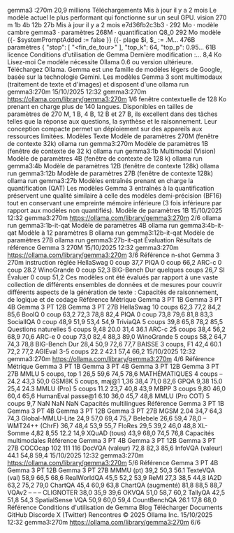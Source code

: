 ﻿gemma3 :270m
20,9 millions Téléchargements Mis à jour il y a 2 mois
Le modèle actuel le plus performant qui fonctionne sur un seul GPU.
vision 270 m 1b 4b 12b 27b
Mis à jour il y a 2 mois e7d36fb2c3b3 · 292 Mo ·
modèle cambre gemma3 · paramètres 268M · quantification Q8_0 292 Mo
modèle {{- $systemPromptAdded := false }} {{- plage $i, $_ := .M… 476B
paramètres { "stop": [ "<fin_de_tour>" ], "top_k": 64, "top_p": 0.95… 61B
licence Conditions d'utilisation de Gemma Dernière modification :… 8,4 Ko
Lisez-moi
Ce modèle nécessite Ollama 0.6 ou version ultérieure. Téléchargez Ollama.
Gemma est une famille de modèles légers de Google, basée sur la technologie Gemini. Les
modèles Gemma 3 sont multimodaux (traitement de texte et d'images) et disposent d'une
ollama run gemma3:270m
15/10/2025 12:32 gemma3:270m
https://ollama.com/library/gemma3:270m 1/6
fenêtre contextuelle de 128 Ko prenant en charge plus de 140 langues. Disponibles en tailles
de paramètres de 270 M, 1 B, 4 B, 12 B et 27 B, ils excellent dans des tâches telles que la
réponse aux questions, la synthèse et le raisonnement. Leur conception compacte permet un
déploiement sur des appareils aux ressources limitées.
Modèles
Texte
Modèle de paramètres 270M (fenêtre de contexte 32k)
ollama run gemma3:270m
Modèle de paramètres 1B (fenêtre de contexte de 32 k)
ollama run gemma3:1b
Multimodal (Vision)
Modèle de paramètres 4B (fenêtre de contexte de 128 k)
ollama run gemma3:4b
Modèle de paramètres 12B (fenêtre de contexte 128k)
ollama run gemma3:12b
Modèle de paramètres 27B (fenêtre de contexte 128k)
ollama run gemma3:27b
Modèles entraînés prenant en charge la quantification (QAT)
Les modèles Gemma 3 entraînés à la quantification préservent une qualité similaire à celle des
modèles demi-précision (BF16) tout en conservant une empreinte mémoire inférieure (3 fois
inférieure par rapport aux modèles non quantifiés).
Modèle de paramètres 1B
15/10/2025 12:32 gemma3:270m
https://ollama.com/library/gemma3:270m 2/6
ollama run gemma3:1b-it-qat
Modèle de paramètres 4B
ollama run gemma3:4b-it-qat
Modèle à 12 paramètres B
ollama run gemma3:12b-it-qat
Modèle de paramètres 27B
ollama run gemma3:27b-it-qat
Évaluation
Résultats de référence
Gemma 3 270M
15/10/2025 12:32 gemma3:270m
https://ollama.com/library/gemma3:270m 3/6
Référence n-shot Gemma 3 270m instruction réglée
HellaSwag 0 coup 37,7
PIQA 0 coup 66,2
ARC-c 0 coup 28.2
WinoGrande 0 coup 52,3
BIG-Bench Dur quelques coups 26,7
SI Évaluer 0 coup 51,2
Ces modèles ont été évalués par rapport à une vaste collection de différents ensembles de
données et de mesures pour couvrir différents aspects de la génération de texte :
Capacités de raisonnement, de logique et de codage
Référence Métrique
Gemma 3 PT
1B
Gemma 3 PT
4B
Gemma 3 PT
12B
Gemma 3 PT
27B
HellaSwag 10 coups 62,3 77,2 84,2 85,6
BoolQ 0 coup 63,2 72,3 78,8 82,4
PIQA 0 coup 73,8 79,6 81,8 83,3
SocialIQA 0 coup 48,9 51,9 53,4 54,9
TriviaQA 5 coups 39,8 65,8 78,2 85,5
Questions
naturelles
5 coups 9,48 20.0 31,4 36.1
ARC-c 25 coups 38,4 56,2 68,9 70,6
ARC-e 0 coup 73,0 82,4 88,3 89,0
WinoGrande 5 coups 58,2 64,7 74,3 78,8
BIG-Bench Dur 28,4 50,9 72,6 77,7
BAISSE 3 coups, F1 42,4 60.1 72,2 77,2
AGIEval 3-5 coups 22.2 42.1 57,4 66,2
15/10/2025 12:32 gemma3:270m
https://ollama.com/library/gemma3:270m 4/6
Référence Métrique
Gemma 3 PT
1B
Gemma 3 PT
4B
Gemma 3 PT
12B
Gemma 3 PT
27B
MMLU 5 coups, top
1
26,5 59,6 74,5 78,6
MATHÉMATIQUES 4 coups – 24.2 43,3 50,0
GSM8K 5 coups,
maj@1
1,36 38,4 71,0 82,6
GPQA 9,38 15.0 25,4 24.3
MMLU (Pro) 5 coups 11.2 23,7 40,8 43,9
MBPP 3 coups 9,80 46,0 60,4 65,6
HumanEval passe@1 6.10 36,0 45,7 48,8
MMLU (Pro COT) 5 coups 9,7 NaN NaN NaN
Capacités multilingues
Référence Gemma 3 PT 1B Gemma 3 PT 4B Gemma 3 PT 12B Gemma 3 PT 27B
MGSM 2.04 34,7 64,3 74,3
Global-MMLU-Lite 24,9 57,0 69,4 75,7
Belebele 26,6 59,4 78,0 –
WMT24++ (ChrF) 36,7 48,4 53,9 55,7
FloRes 29,5 39,2 46,0 48,8
XL-Somme 4,82 8,55 12.2 14,9
XQuAD (tous) 43,9 68,0 74,5 76,8
Capacités multimodales
Référence Gemma 3 PT 4B Gemma 3 PT 12B Gemma 3 PT 27B
COCOcap 102 111 116
DocVQA (valeur) 72,8 82,3 85,6
InfoVQA (valeur) 44.1 54,8 59,4
15/10/2025 12:32 gemma3:270m
https://ollama.com/library/gemma3:270m 5/6
Référence Gemma 3 PT 4B Gemma 3 PT 12B Gemma 3 PT 27B
MMMU (pt) 39,2 50,3 56.1
TexteVQA (val) 58,9 66,5 68,6
RealWorldQA 45,5 52,2 53,9
ReMI 27,3 38,5 44,8
IA2D 63,2 75,2 79,0
ChartQA 45,4 60,9 63,8
ChartQA (augmenté) 81,8 88,5 88,7
VQAv2 – – –
CLIGNOTER 38,0 35,9 39,6
OKVQA 51,0 58,7 60,2
TallyQA 42,5 51,8 54,3
SpatialSense VQA 50,9 60,0 59,4
CountBenchQA 26.1 17,8 68,0
Référence
Conditions d'utilisation de Gemma
Blog Télécharger Documents
GitHub Discorde X (Twitter) Rencontres
© 2025 Ollama Inc.
15/10/2025 12:32 gemma3:270m
https://ollama.com/library/gemma3:270m 6/6